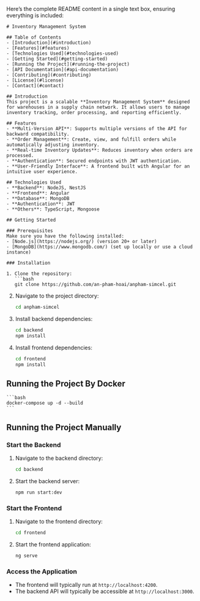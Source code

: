 Here’s the complete README content in a single text box, ensuring everything is included:

```
# Inventory Management System

## Table of Contents
- [Introduction](#introduction)
- [Features](#features)
- [Technologies Used](#technologies-used)
- [Getting Started](#getting-started)
- [Running the Project](#running-the-project)
- [API Documentation](#api-documentation)
- [Contributing](#contributing)
- [License](#license)
- [Contact](#contact)

## Introduction
This project is a scalable **Inventory Management System** designed for warehouses in a supply chain network. It allows users to manage inventory tracking, order processing, and reporting efficiently.

## Features
- **Multi-Version API**: Supports multiple versions of the API for backward compatibility.
- **Order Management**: Create, view, and fulfill orders while automatically adjusting inventory.
- **Real-time Inventory Updates**: Reduces inventory when orders are processed.
- **Authentication**: Secured endpoints with JWT authentication.
- **User-Friendly Interface**: A frontend built with Angular for an intuitive user experience.

## Technologies Used
- **Backend**: NodeJS, NestJS
- **Frontend**: Angular
- **Database**: MongoDB
- **Authentication**: JWT
- **Others**: TypeScript, Mongoose

## Getting Started

### Prerequisites
Make sure you have the following installed:
- [Node.js](https://nodejs.org/) (version 20+ or later)
- [MongoDB](https://www.mongodb.com/) (set up locally or use a cloud instance)

### Installation

1. Clone the repository:
   ```bash
   git clone https://github.com/an-pham-hoai/anpham-simcel.git
   ```

2. Navigate to the project directory:
   ```bash
   cd anpham-simcel
   ```

3. Install backend dependencies:
   ```bash
   cd backend
   npm install
   ```

4. Install frontend dependencies:
   ```bash
   cd frontend
   npm install
   ```

## Running the Project By Docker
    ```bash
    docker-compose up -d --build
    ```

## Running the Project Manually

### Start the Backend

1. Navigate to the backend directory:
   ```bash
   cd backend
   ```

2. Start the backend server:
   ```bash
   npm run start:dev
   ```

### Start the Frontend

1. Navigate to the frontend directory:
   ```bash
   cd frontend
   ```

2. Start the frontend application:
   ```bash
   ng serve
   ```

### Access the Application
- The frontend will typically run at `http://localhost:4200`.
- The backend API will typically be accessible at `http://localhost:3000`.

